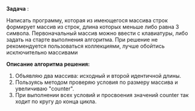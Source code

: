 **Задача** :

Написать программу, которая из имеющегося массива строк формирует массив из строк, длина которых меньше либо равна 3 символа. 
Первоначальный массив можно ввести с клавиатуры, либо задать на старте выполнения алгоритма.
 При решение не рекомендуется пользоваться коллекциями, лучше обойтись исключительно массивами

 **Описание алгоритма решения:**

 1. Объявляю два массива: исходный и второй идентичной длины.
 2. Пользуясь методом проверяю условия по размеру массива и увеличиваю "counter".
 3. При выполнении всех условий и просвоения значений counter так ходит по кругу до конца цикла. 